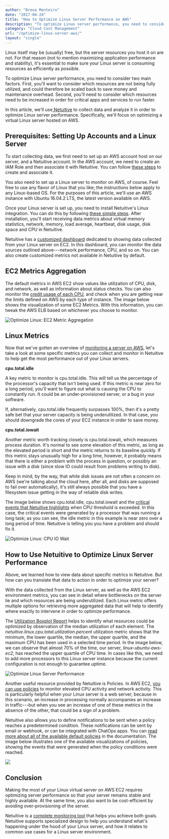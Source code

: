 ```yaml
---
author: "Brena Monteiro"
date: "2017-04-24"
title: "How to Optimize Linux Server Performance on AWS"
description: "To optimize Linux server performance, you need to consider two main factors. Find out what they are and how they impact your Linux servers."
category: "Cloud Cost Management"
url: "/optimize-linux-server-aws/"
layout: "single"
---
```


Linux itself may be (usually) free, but the server resources you host it on are not. For that reason (not to mention maximizing application performance and stability), it's essential to make sure your Linux server is consuming resources as efficiently as possible.

To optimize Linux server performance, you need to consider two main factors. First, you'll want to consider which resources are not being fully utilized, and could therefore be scaled back to save money and maintenance overhead. Second, you'll need to consider which resources need to be increased in order for critical apps and services to run faster.

In this article, we'll use[ Netuitive](https://www.metricly.com/product) to collect data and analyze it in order to optimize Linux server performance. Specifically, we'll focus on optimizing a virtual Linux server hosted on AWS.

Prerequisites: Setting Up Accounts and a Linux Server
-----------------------------------------------------

To start collecting data, we first need to set up an AWS account host on our server, and a Netuitive account. In the AWS account, we need to create an IAM Role and then associate it with Netuitive. You can follow [these steps](https://help.app.netuitive.com/Content/Integrations/aws.htm) to create and associate it.

You also need to set up a Linux server to monitor on AWS, of course. Feel free to use any flavor of Linux that you like; the instructions below apply to any Linux-based OS. For the purposes of this article, we'll use an AWS instance with Ubuntu 16.04.2 LTS, the latest version available on AWS.

Once your Linux server is set up, you need to install Netuitive's Linux integration. You can do this by following [these simple steps](https://help.netuitive.com/Content/Integrations/linux.htm). After installation, you'll start receiving data metrics about virtual memory statistics, network, memory, load average, heartbeat, disk usage, disk space and CPU in Netuitive.

Netuitive has a [customized dashboard](https://www.metricly.com/netuitive-dashboard-upgrades) dedicated to showing data collected from your Linux server on EC2. In this dashboard, you can monitor the data sources outlined above---network performance, CPU, and so on. You can also create customized metrics not available in Netuitive by default.

EC2 Metrics Aggregation
-----------------------

The default metrics in AWS EC2 show values like utilization of CPU, disk, and network, as well as information about status checks. You can also monitor the [credit usage of each CPU](https://www.metricly.com/subtleties-ec2-cpu-utilization), and check when you are getting near the limits defined on AWS by each type of instance. The image below shows the visualization of some EC2 Metrics. With this information, you can tweak the AWS ELB based on whichever you choose to monitor.

![Optimize Linux: EC2 Metric Aggregation](https://www.metricly.com/wp-content/uploads/2017/07/EC2-Metric-Aggregation-1024x509.png)

Linux Metrics
-------------

Now that we've gotten an overview of [monitoring a server on AWS](https://www.metricly.com/getting-started-netuitive-aws), let's take a look at some specific metrics you can collect and monitor in Netuitive to help get the most performance out of your Linux servers.

**cpu.total.idle**

A key metric to monitor is cpu.total.idle. This will tell us the percentage of the processor's capacity that isn't being used. If this metric is near zero for a long period, you'll want to figure out what is causing the CPU to constantly run. It could be an under-provisioned server, or a bug in your software.

If, alternatively, cpu.total.idle frequently surpasses 100%, then it's a pretty safe bet that your server capacity is being underutilized. In that case, you should downgrade the cores of your EC2 instance in order to save money.

**cpu.total.iowait**

Another metric worth tracking closely is cpu.total.iowait, which measures process duration. It's normal to see some elevation of this metric, as long as the elevated period is short and the metric returns to its baseline quickly. If this metric stays unusually high for a long time, however, it probably means that there is either a problem with the process in question, or possibly an issue with a disk (since slow IO could result from problems writing to disk).

Keep in mind, by the way, that while disk issues are not often a concern on AWS (we're talking about the cloud here, after all, and disks are supposed to fail over automatically), it's still always possible that you have a filesystem issue getting in the way of reliable disk writes.

The image below shows cpu.total.idle, cpu.total.iowait and the [critical events that Netuitive highlights](https://www.metricly.com/how-to-leverage-machine-learning-for-proactive-monitoring-alerts) when CPU threshold is exceeded. In this case, the critical events were generated by a processor that was running a long task; as you can see, the idle metric in this example is near zero over a long period of time. Netuitive is telling you you have a problem and should fix it.

 ![Optimize Linux: CPU IO Wait](https://www.metricly.com/wp-content/uploads/2017/07/CPU-IO-Wait-1024x582.png)

How to Use Netuitive to Optimize Linux Server Performance
---------------------------------------------------------

Above, we learned how to view data about specific metrics in Netuitive. But how can you translate that data to action in order to optimize your server?

With the data collected from the Linux server, as well as the AWS EC2 environment metrics, you can see in detail where bottlenecks on the server lie and which resources are being underutilized. Each Linux metric offers multiple options for retrieving more aggregated data that will help to identify where exactly to intervene in order to optimize performance.

The [Utilization Boxplot Report](https://www.metricly.com/product/dashboards-and-reports) helps to identify what resources could be optimized by observation of the median utilization of each element. The *netuitive.linux.cpu.total.utilization.percent* utilization metric shows that the minimum, the lower quartile, the median, the upper quartile, and the maximum CPU has been used in a selected time period. In the image below, we can observe that almost 70% of the time, our server, *linux-ubuntu-aws-ec2*, has reached the upper quartile of CPU time. In cases like this, we need to add more processors to this Linux server instance because the current configuration is not enough to guarantee uptime.

![Optimize Linux Server Performance](https://www.metricly.com/wp-content/uploads/2017/07/Optimize-Performance-1024x303.png)

Another useful resource provided by Netuitive is Policies. In AWS EC2, [you can use policies](https://www.metricly.com/reduce-alert-multi-criteria-policies) to monitor elevated CPU activity and network activity. This is particularly helpful when your Linux server is a web server, because in this scenario, an increase in processing normally accompanies an increase in traffic---but when you see an increase of one of these metrics in the absence of the other, that could be a sign of a problem.

Netuitive also allows you to define notifications to be sent when a policy reaches a predetermined condition. These notifications can be sent by email or webhook, or can be integrated with ChatOps apps. You can [read more about all of the available default policies](https://help.netuitive.com/Content/Policies/DefaultPolicies/default_policies.htm) in the documentation. The image below illustrates one of the available visualizations of policies, showing the events that were generated when the policy conditions were reached.

![](https://www.metricly.com/wp-content/uploads/2017/07/Events-1024x568.png)

Conclusion
----------

Making the most of your Linux virtual server on AWS EC2 requires optimizing server performance so that your server remains stable and highly available. At the same time, you also want to be cost-efficient by avoiding over-provisioning of the server.

Netuitive is a [complete monitoring tool](https://www.metricly.com/evaluate-monitoring-strategy) that helps you achieve both goals. Netuitive supports specialized design to help you understand what's happening under the hood of your Linux server, and how it relates to common use cases for a Linux server environment.
